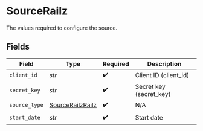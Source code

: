 # SourceRailz

The values required to configure the source.


## Fields

| Field                                                       | Type                                                        | Required                                                    | Description                                                 |
| ----------------------------------------------------------- | ----------------------------------------------------------- | ----------------------------------------------------------- | ----------------------------------------------------------- |
| `client_id`                                                 | *str*                                                       | :heavy_check_mark:                                          | Client ID (client_id)                                       |
| `secret_key`                                                | *str*                                                       | :heavy_check_mark:                                          | Secret key (secret_key)                                     |
| `source_type`                                               | [SourceRailzRailz](../../models/shared/sourcerailzrailz.md) | :heavy_check_mark:                                          | N/A                                                         |
| `start_date`                                                | *str*                                                       | :heavy_check_mark:                                          | Start date                                                  |